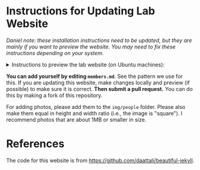 # Instructions for Updating Lab Website

*Daniel note: these installation instructions need to be updated, but they are
mainly if you want to preview the website. You may need to fix these
instructions depending on your system.*


<details>
<summary>
Instructions to preview the lab website (on Ubuntu machines):
</summary>

Install dependencies. On Ubuntu:

```
sudo apt install ruby-bundler ruby-dev
sudo apt-get install build-essential
sudo gem install http_parser.rb -v 0.8.0
```

Add `vendor` in `_config.yml` line 285:

```
exclude:
  - vendor
```

Inside the `~/slurm-lab-usc.github.io` directory, run `bundle install`.

Assuming that worked, then do `bundle exec jekyll serve`:

```
seita@blackcoffee:~/slurm-lab-usc.github.io$ bundle exec jekyll serve
Configuration file: /home/seita/slurm-lab-usc.github.io/_config.yml
            Source: /home/seita/slurm-lab-usc.github.io
       Destination: /home/seita/slurm-lab-usc.github.io/_site
 Incremental build: disabled. Enable with --incremental
      Generating... 
                    done in 0.25 seconds.
 Auto-regeneration: enabled for '/home/seita/slurm-lab-usc.github.io'
    Server address: http://127.0.0.1:4000
  Server running... press ctrl-c to stop.
```

And you should be able to access the website locally by going to
http://127.0.0.1:4000 in your web browser. 
</details>

**You can add yourself by editing `members.md`**. See the pattern we use for
this.  If you are updating this website, make changes locally and preview (if
possible) to make sure it is correct. **Then submit a pull request.** You can
do this by making a fork of this repository.

For adding photos, please add them to the `img/people` folder. Please also make
them equal in height and width ratio (i.e., the image is "square"). I recommend
photos that are about 1MB or smaller in size.


# References

The code for this website is from https://github.com/daattali/beautiful-jekyll.
